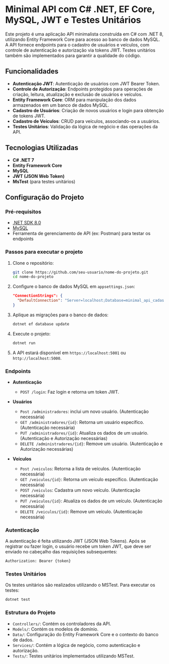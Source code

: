 # Minimal API com C# .NET, EF Core, MySQL, JWT e Testes Unitários

Este projeto é uma aplicação API minimalista construída em C# com .NET 8, utilizando Entity Framework Core para acesso ao banco de dados MySQL. A API fornece endpoints para o cadastro de usuários e veículos, com controle de autenticação e autorização via tokens JWT. Testes unitários também são implementados para garantir a qualidade do código.

## Funcionalidades

- **Autenticação JWT**: Autenticação de usuários com JWT Bearer Token.
- **Controle de Autorização**: Endpoints protegidos para operações de criação, leitura, atualização e exclusão de usuários e veículos.
- **Entity Framework Core**: ORM para manipulação dos dados armazenados em um banco de dados MySQL.
- **Cadastro de Usuários**: Criação de novos usuários e login para obtenção de tokens JWT.
- **Cadastro de Veículos**: CRUD para veículos, associando-os a usuários.
- **Testes Unitários**: Validação da lógica de negócio e das operações da API.

## Tecnologias Utilizadas

- **C# .NET 7**
- **Entity Framework Core**
- **MySQL**
- **JWT (JSON Web Token)**
- **MsTest** (para testes unitários)

## Configuração do Projeto

### Pré-requisitos

- [.NET SDK 8.0](https://dotnet.microsoft.com/download)
- [MySQL](https://www.mysql.com/downloads/)
- Ferramenta de gerenciamento de API (ex: Postman) para testar os endpoints

### Passos para executar o projeto

1. Clone o repositório:
   ```bash
   git clone https://github.com/seu-usuario/nome-do-projeto.git
   cd nome-do-projeto
   ```

2. Configure o banco de dados MySQL em `appsettings.json`:
   ```json
   "ConnectionStrings": {
     "DefaultConnection": "Server=localhost;Database=minimal_api_cadastro_carros;User ID=;Password=;"
   }
   ```

3. Aplique as migrações para o banco de dados:
   ```bash
   dotnet ef database update
   ```

4. Execute o projeto:
   ```bash
   dotnet run
   ```

5. A API estará disponível em `https://localhost:5001` ou `http://localhost:5000`.

### Endpoints

- **Autenticação**
  - `POST /login`: Faz login e retorna um token JWT.
  
- **Usuários**
  - `Post /administradores`: inclui um novo usuário. (Autenticação necessária)
  - `GET /administradores/{id}`: Retorna um usuário específico. (Autenticação necessária)
  - `PUT /administradores/{id}`: Atualiza os dados de um usuário. (Autenticação e Autorização necessárias)
  - `DELETE /administradores/{id}`: Remove um usuário. (Autenticação e Autorização necessárias)

- **Veículos**
  - `Post /veiculos`: Retorna a lista de veículos. (Autenticação necessária)
  - `GET /veiculos/{id}`: Retorna um veículo específico. (Autenticação necessária)
  - `POST /veiculos`: Cadastra um novo veículo. (Autenticação necessária)
  - `PUT /veiculos/{id}`: Atualiza os dados de um veículo. (Autenticação necessária)
  - `DELETE /veiculos/{id}`: Remove um veículo. (Autenticação necessária)

### Autenticação

A autenticação é feita utilizando JWT (JSON Web Tokens). Após se registrar ou fazer login, o usuário recebe um token JWT, que deve ser enviado no cabeçalho das requisições subsequentes:

```bash
Authorization: Bearer {token}
```

### Testes Unitários

Os testes unitários são realizados utilizando o MSTest. Para executar os testes:

```bash
dotnet test
```

### Estrutura do Projeto

- `Controllers/`: Contém os controladores da API.
- `Models/`: Contém os modelos de domínio.
- `Data/`: Configuração do Entity Framework Core e o contexto do banco de dados.
- `Services/`: Contém a lógica de negócio, como autenticação e autorização.
- `Tests/`: Testes unitários implementados utilizando MSTest.

